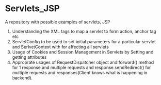# Servlets_JSP
A repository with possible examples of servlets, JSP
1. Understanding the XML tags to map a servlet to form action, anchor tag etc
2. ServletConfig to be used to set initial parameters for a particular servlet
  and SerlvetContext with for affecting all servlets
3. Usage of Cookies and Session Management in Servlets by Setting and getting attributes
4. Approprate usages of RequestDispatcher object and forward() method for 1 response and multiple requests and response.sendRedirect() for 
  multiple requests and responses(Client knows what is happening in backend).
 
